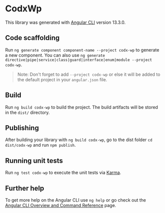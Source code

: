 # CodxWp

This library was generated with [Angular CLI](https://github.com/angular/angular-cli) version 13.3.0.

## Code scaffolding

Run `ng generate component component-name --project codx-wp` to generate a new component. You can also use `ng generate directive|pipe|service|class|guard|interface|enum|module --project codx-wp`.
> Note: Don't forget to add `--project codx-wp` or else it will be added to the default project in your `angular.json` file. 

## Build

Run `ng build codx-wp` to build the project. The build artifacts will be stored in the `dist/` directory.

## Publishing

After building your library with `ng build codx-wp`, go to the dist folder `cd dist/codx-wp` and run `npm publish`.

## Running unit tests

Run `ng test codx-wp` to execute the unit tests via [Karma](https://karma-runner.github.io).

## Further help

To get more help on the Angular CLI use `ng help` or go check out the [Angular CLI Overview and Command Reference](https://angular.io/cli) page.
